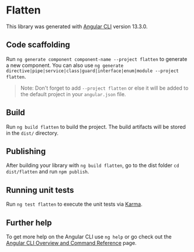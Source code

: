 # Flatten

This library was generated with [Angular CLI](https://github.com/angular/angular-cli) version 13.3.0.

## Code scaffolding

Run `ng generate component component-name --project flatten` to generate a new component. You can also use `ng generate directive|pipe|service|class|guard|interface|enum|module --project flatten`.
> Note: Don't forget to add `--project flatten` or else it will be added to the default project in your `angular.json` file. 

## Build

Run `ng build flatten` to build the project. The build artifacts will be stored in the `dist/` directory.

## Publishing

After building your library with `ng build flatten`, go to the dist folder `cd dist/flatten` and run `npm publish`.

## Running unit tests

Run `ng test flatten` to execute the unit tests via [Karma](https://karma-runner.github.io).

## Further help

To get more help on the Angular CLI use `ng help` or go check out the [Angular CLI Overview and Command Reference](https://angular.io/cli) page.
